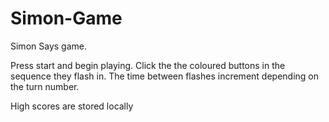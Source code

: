 # Simon-Game
Simon Says game.

Press start and begin playing.
Click the the coloured buttons in the sequence they flash in.
The time between flashes increment depending on the turn number.

High scores are stored locally
